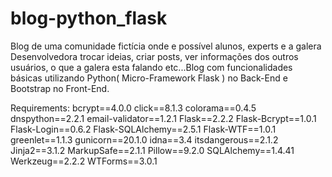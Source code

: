# blog-python_flask
 Blog de uma comunidade fictícia onde e possível alunos, experts e a galera Desenvolvedora trocar ideias, criar posts, ver informações dos outros usuários, o que a galera esta falando etc...Blog com funcionalidades básicas utilizando Python( Micro-Framework Flask ) no Back-End e Bootstrap no Front-End.

Requirements:
bcrypt==4.0.0
click==8.1.3
colorama==0.4.5
dnspython==2.2.1
email-validator==1.2.1
Flask==2.2.2
Flask-Bcrypt==1.0.1
Flask-Login==0.6.2
Flask-SQLAlchemy==2.5.1
Flask-WTF==1.0.1
greenlet==1.1.3
gunicorn==20.1.0
idna==3.4
itsdangerous==2.1.2
Jinja2==3.1.2
MarkupSafe==2.1.1
Pillow==9.2.0
SQLAlchemy==1.4.41
Werkzeug==2.2.2
WTForms==3.0.1
